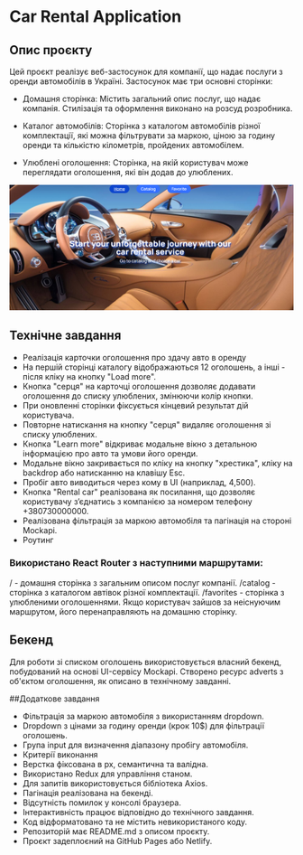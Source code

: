 # Car Rental Application

## Опис проєкту

Цей проєкт реалізує веб-застосунок для компанії, що надає послуги з оренди автомобілів в Україні. Застосунок має три основні сторінки:

- Домашня сторінка: Містить загальний опис послуг, що надає компанія. Стилізація та оформлення виконано на розсуд розробника.

- Каталог автомобілів: Сторінка з каталогом автомобілів різної комплектації, які можна фільтрувати за маркою, ціною за годину оренди та кількістю кілометрів, пройдених автомобілем.

- Улюблені оголошення: Сторінка, на якій користувач може переглядати оголошення, які він додав до улюблених.

<img src="./forReadMe//home.png" alt="home page" />

## Технічне завдання

- Реалізація карточки оголошення про здачу авто в оренду
- На першій сторінці каталогу відображаються 12 оголошень, а інші - після кліку на кнопку "Load more".
- Кнопка "серця" на карточці оголошення дозволяє додавати оголошення до списку улюблених, змінюючи колір кнопки.
- При оновленні сторінки фіксується кінцевий результат дій користувача.
- Повторне натискання на кнопку "серця" видаляє оголошення зі списку улюблених.
- Кнопка "Learn more" відкриває модальне вікно з детальною інформацією про авто та умови його оренди.
- Модальне вікно закривається по кліку на кнопку "хрестика", кліку на backdrop або натисканню на клавішу Esc.
- Пробіг авто виводиться через кому в UI (наприклад, 4,500).
- Кнопка "Rental car" реалізована як посилання, що дозволяє користувачу зʼєднатись з компанією за номером телефону +380730000000.
- Реалізована фільтрація за маркою автомобіля та пагінація на стороні Mockapi.
- Роутинг

### Використано React Router з наступними маршрутами:

/ - домашня сторінка з загальним описом послуг компанії.
/catalog - сторінка з каталогом автівок різної комплектації.
/favorites - сторінка з улюбленими оголошеннями.
Якщо користувач зайшов за неіснуючим маршрутом, його перенаправляють на домашню сторінку.

## Бекенд

Для роботи зі списком оголошень використовується власний бекенд, побудований на основі UI-сервісу Mockapi. Створено ресурс adverts з об'єктом оголошення, як описано в технічному завданні.

##Додаткове завдання

- Фільтрація за маркою автомобіля з використанням dropdown.
- Dropdown з цінами за годину оренди (крок 10$) для фільтрації оголошень.
- Група input для визначення діапазону пробігу автомобіля.
- Критерії виконання
- Верстка фіксована в рх, семантична та валідна.
- Використано Redux для управління станом.
- Для запитів використовується бібліотека Axios.
- Пагінація реалізована на бекенді.
- Відсутність помилок у консолі браузера.
- Інтерактивність працює відповідно до технічного завдання.
- Код відформатовано та не містить невикористаного коду.
- Репозиторій має README.md з описом проєкту.
- Проєкт задеплоєний на GitHub Pages або Netlify.
